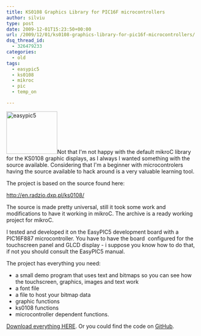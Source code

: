 ```yaml
---
title: KS0108 Graphics Library for PIC16F microcontrollers
author: silviu
type: post
date: 2009-12-01T15:23:50+00:00
url: /2009/12/01/ks0108-graphics-library-for-pic16f-microcontrollers/
dsq_thread_id:
  - 326479233
categories:
  - old
tags:
  - easypic5
  - ks0108
  - mikroc
  - pic
  - temp_on

---
```

<img decoding="async" loading="lazy" class="alignleft size-full wp-image-592" title="easypic5" alt="easypic5" src="http://blog.silviuvulcan.ro/wp-content/uploads/sites/2/2009/12/easypic5.jpg" width="133" height="111" />Not that I'm not happy with the default mikroC library for the KS0108 graphic displays, as I always I wanted something with the source available. Considering that I'm a beginner with microcontrolers having the source available to hack around is a very valuable learning tool.

The project is based on the source found here:

<a href="http://en.radzio.dxp.pl/ks0108/" target="_blank" rel="noopener">http://en.radzio.dxp.pl/ks0108/</a>

The source is made pretty universal, still it took some work and modifications to have it working in mikroC. The archive is a ready working project for mikroC.

I tested and developed it on the EasyPIC5 development board with a PIC16F887 microcontroller. You have to have the board  configured for the touchscreen panel and GLCD display - i suppose you know how to do that, if not you should consult the EasyPIC5 manual.

The project has everything you need:

  * a small demo program that uses text and bitmaps so you can see how the touchscreen, graphics, images and text work
  * a font file
  * a file to host your bitmap data
  * graphic functions
  * ks0108 functions
  * microcontroller dependent functions.

[Download everything HERE][1]. Or you could find the code on [GitHub][2].

 [1]: http://blog.silviuvulcan.ro/wp-content/uploads/sites/2/2009/12/ks0108_glcd.zip
 [2]: https://github.com/filviu/ks0108_lib
